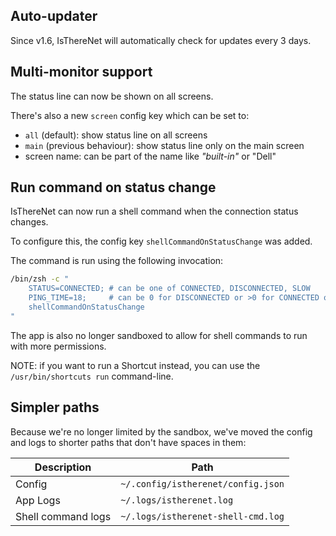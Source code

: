 ## Auto-updater

Since v1.6, IsThereNet will automatically check for updates every 3 days.

## Multi-monitor support

The status line can now be shown on all screens.

There's also a new `screen` config key which can be set to:

- `all` (default): show status line on all screens
- `main` (previous behaviour): show status line only on the main screen
- screen name: can be part of the name like *"built-in"* or "Dell"

## Run command on status change

IsThereNet can now run a shell command when the connection status changes.

To configure this, the config key `shellCommandOnStatusChange` was added.

The command is run using the following invocation:

```sh
/bin/zsh -c "
    STATUS=CONNECTED; # can be one of CONNECTED, DISCONNECTED, SLOW
	PING_TIME=18;     # can be 0 for DISCONNECTED or >0 for CONNECTED or SLOW
	shellCommandOnStatusChange
"
```

The app is also no longer sandboxed to allow for shell commands to run with more permissions.

NOTE: if you want to run a Shortcut instead, you can use the `/usr/bin/shortcuts run` command-line.

## Simpler paths

Because we're no longer limited by the sandbox, we've moved the config and logs to shorter paths that don't have spaces in them:

| Description            | Path                                |
|------------------------|-------------------------------------|
| Config                 | `~/.config/istherenet/config.json`  |
| App Logs               | `~/.logs/istherenet.log`            |
| Shell command logs     | `~/.logs/istherenet-shell-cmd.log`  |
